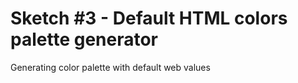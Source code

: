 # Sketch #3 - Default HTML colors palette generator

Generating color palette with default web values

